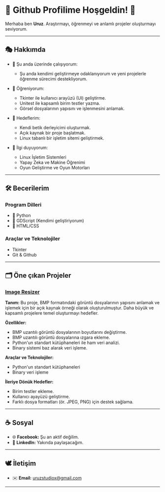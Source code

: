 # 🐺 Github Profilime Hoşgeldin! 🍁
Merhaba ben **Uruz**. Araştırmayı, öğrenmeyi ve anlamlı projeler oluşturmayı seviyorum.

---

## 🎭 Hakkımda
- 📑 Şu anda üzerinde çalışıyorum:
  - Şu anda kendimi geliştirmeye odaklanıyorum ve yeni projelerle
    öğrenme sürecimi destekliyorum.
  
- 🌱 Öğreniyorum:
  - Tkinter ile kullanıcı arayüzü (UI) geliştirme.
  - Unitest ile kapsamlı birim testler yazma.
  - Görsel dosyalarının yapısını ve işlenmesini anlamak.

- 🎯 Hedeflerim:
  - Kendi betik derleyicimi oluşturmak.
  - Açık kaynak bir proje başlatmak.
  - Linux tabanlı bir işletim sitemi geliştirmek.

- 🔎 İlgi duyuyorum:
  - Linux İşletim Sistemleri
  - Yapay Zeka ve Makine Öğrenimi
  - Oyun Geliştirme ve Oyun Motorları

---

## 🛠️ Becerilerim

### Program Dilleri
- 🥇 Python
- 🥈 GDScript (Kendimi geliştiriyorum)
- 🥉 HTML/CSS

###  Araçlar ve Teknolojiler
- Tkinter
- Git & Github

---

## 🗂️ Öne çıkan Projeler

### [Image Resizer](https://github.com/uruzstudiox/ImageResizer)
**Tanım:**
Bu proje, BMP formatındaki görüntü dosyalarının yapısını anlamak ve işlemek için bir 
açık kaynak örneği olarak oluşturulmuştur. Daha büyük ve kapsamlı 
projelere temel oluşturmayı hedefler.

**Özellikler:**
- BMP uzantılı görüntü dosyalarının boyutlarını değiştirme.
- BMP uzantılı görüntü dosyalarına ızgara ekleme.
- Python'un standart kütüphaneleri ile ham veri analizi.
- Binary sistemi baz alarak veri işleme.

**Araçlar ve Teknolojiler:**
- Python'un standart kütüphaneleri
- Binary veri işleme

**İleriye Dönük Hedefler:**
- Birim testler ekleme.
- Kullanıcı ayayüzü geliştirme.
- Farklı dosya formatları (ör. JPEG, PNG) için destek sağlama.

---

## ☕ Sosyal
- 🌐 **Facebook:** Şu an aktif değilim.
- 🤝 **LinkedIn:** Yakında paylaşacağım.

---

## 🕊️ İletişim
  - ✉️ **Email:** [uruzstudiox@gmail.com](mailto:uruzstudiox@gmail.com)

---

<footer>
</footer>
